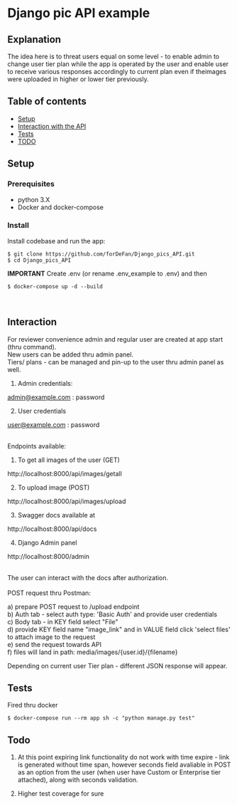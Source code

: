 <h1>Django pic API example</h1>

## Explanation

The idea here is to threat users equal on some level - to enable admin to change user tier plan while the app is operated by the user 
and enable user to receive various responses accordingly to current plan even if theimages were uploaded in higher or lower tier previously.


## Table of contents

* [Setup](#setup)
* [Interaction with the API](#interaction)
* [Tests](#tests)
* [TODO](#todo)

## Setup

### Prerequisites

* python 3.X
* Docker and docker-compose

### Install

Install codebase and run the app:

```
$ git clone https://github.com/forDeFan/Django_pics_API.git
$ cd Django_pics_API
```
<strong>IMPORTANT</strong> Create .env (or rename .env_example to .env) and then

```
$ docker-compose up -d --build
```
<br>

## Interaction

For reviewer convenience admin and regular user are created at app start (thru command).
<br>
New users can be added thru admin panel. 
<br>
Tiers/ plans - can be managed and pin-up to the user thru admin panel as well.
<br>

1. Admin credentials:

admin@example.com : password

2. User credentials

user@example.com : password

<br>
Endpoints available:

1. To get all images of the user (GET)

http://localhost:8000/api/images/getall

2. To upload image (POST)

http://localhost:8000/api/images/upload

3. Swagger docs available at 

http://localhost:8000/api/docs

4. Django Admin panel

http://localhost:8000/admin

<br>The user can interact with the docs after authorization.
<br><br>
POST request thru Postman:

a) prepare POST request to /upload endpoint<br>
b) Auth tab - select auth type: 'Basic Auth' and provide user credentials<br>
c) Body tab - in KEY field select "File"<br>
d) provide KEY field name "image_link" and in VALUE field click 'select files' to attach image to the request<br>
e) send the request towards API<br>
f) files will land in path: media/images/{user.id}/{filename}

Depending on current user Tier plan - different JSON response will appear.

## Tests
Fired thru docker

```
$ docker-compose run --rm app sh -c "python manage.py test"
```

## Todo

1. At this point expiring link functionality do not work with time expire - link is generated without time span, however
seconds field avaliable in POST as an option from the user (when user have Custom or Enterprise tier attached), along with seconds validation.

2. Higher test coverage for sure